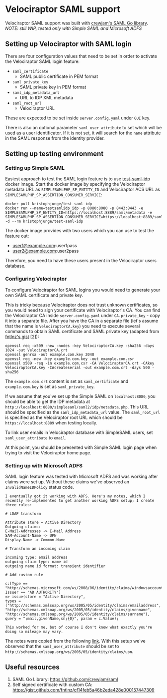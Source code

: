 # Velociraptor SAML support

Velociraptor SAML support was built with [crewjam's SAML Go library](https://github.com/crewjam/saml).
*NOTE: still WIP, tested only with Simple SAML and Microsoft ADFS*

## Setting up Velociraptor with SAML login

There are four configuration values that need to be set in order to activate the Velociraptor SAML login feature:
- `saml_certificate`
  - SAML public certificate in PEM format
- `saml_private_key`
  - SAML private key in PEM format
- `saml_idp_metadata_url`
  - URL to IDP XML metadata
- `saml_root_url`
  - Velociraptor URL

These are expected to be set inside `server.config.yaml` under `GUI` key.

There is also an optional parameter `saml_user_attribute` to set which will be used as a user identificator. If it is not set, it will search for
the `name` attribute in the SAML response from the identity provider.

## Setting up testing environment

### Setting up Simple SAML

Easiest approach to test the SAML login feature is to use [test-saml-idp](https://hub.docker.com/r/kristophjunge/test-saml-idp/) docker image. 
Start the docker image by specifying the Velociraptor metadata URL as `SIMPLESAMLPHP_SP_ENTITY_ID` and Velociraptor ACS URL as `SIMPLESAMLPHP_SP_ASSERTION_CONSUMER_SERVICE`:

```
docker pull kristophjunge/test-saml-idp
docker run --name=testsamlidp_idp -p 8080:8080 -p 8443:8443 -e SIMPLESAMLPHP_SP_ENTITY_ID=https://localhost:8889/saml/metadata -e SIMPLESAMLPHP_SP_ASSERTION_CONSUMER_SERVICE=https://localhost:8889/saml/acs -d --rm kristophjunge/test-saml-idp
```

The docker image provides with two users which you can use to test the feature out:
- user1@example.com:user1pass
- user2@example.com:user2pass

Therefore, you need to have these users present in the Velociraptor users database.

### Configuring Velociraptor

To configure Velociraptor for SAML logins you would need to generate your own SAML certificate and private key.

This is tricky because Velociraptor does not trust unknown certificates, so you would need to sign your certificate with Velociraptor's CA.
You can find the Velociraptor CA inside `server.config.yaml` under `CA.private_key` - copy it into a separate file. After you have the
CA in a separate file (let's assume that the name is `VelociraptorCA.key`) you need to execute several commands 
to obtain SAML certificate and SAML private key (adapted from [fntlnz's gist](https://gist.github.com/fntlnz/cf14feb5a46b2eda428e000157447309) \[2\]):

```
openssl req -x509 -new -nodes -key VelociraptorCA.key -sha256 -days 1024 -out VelociraptorCA.crt
openssl genrsa -out example.com.key 2048
openssl req -new -key example.com.key -out example.com.csr
openssl x509 -req -in example.com.csr -CA VelociraptorCA.crt -CAkey VelociraptorCA.key -CAcreateserial -out example.com.crt -days 500 -sha256
```

The `example.com.crt` content is set as `saml_certificate` and `example.com.key` is set as `saml_private_key`.

If we assume that you've set up the Simple SAML on `localhost:8080`, you should be able to get the IDP metadata at `http://localhost:8080/simplesaml/saml2/idp/metadata.php`.
This URL should be specified as the `saml_idp_metadata_url` value. The `saml_root_url` is specified as the Velociraptor 
root URL which should be `https://localhost:8889` when testing locally.

To link user emails in Velociraptor database with SimpleSAML users, set `saml_user_attribute` to `email`.

At this point, you should be presented with Simple SAML login page when trying to visit the Velociraptor home page.

### Setting up with Microsoft ADFS

SAML login feature was tested with Microsoft ADFS and was working after claims were set up. Without these claims we've observed an `InvalidNameIDPolicy` status code.

```
I eventually got it working with ADFS. Here's my notes, which I recently re-implemented to get another working ADFS setup; I create three rules:

# LDAP transform

Attribute store = Active Directory
Outgoing claims:
E-Mail-Addresses -> E-Mail Address
SAM-Account-Name -> UPN
Display-Name -> Common-Name

# Transform an incoming claim

incoming type: email address
outgoing claim type: name id
outgoing name id format: transient identifier

# Add custom rule

c:[Type == "http://schemas.microsoft.com/ws/2008/06/identity/claims/windowsaccountname", Issuer == "AD AUTHORITY"]
=> issue(store = "Active Directory",
types = ("http://schemas.xmlsoap.org/ws/2005/05/identity/claims/emailaddress",
"http://schemas.xmlsoap.org/ws/2005/05/identity/claims/givenname",
"http://schemas.xmlsoap.org/ws/2005/05/identity/claims/surname"),
query = ";mail,givenName,sn;{0}", param = c.Value);

This worked for me, but of course I don't know what exactly you're doing so mileage may vary.
```

The notes were copied from the following [link](https://github.com/crewjam/saml/issues/5#issuecomment-501328253). 
With this setup we've observed that the `saml_user_attribute` should be set to ` http://schemas.xmlsoap.org/ws/2005/05/identity/claims/upn`.

## Useful resources

1. SAML Go Library: https://github.com/crewjam/saml
2. Self signed certificate with custom CA: https://gist.github.com/fntlnz/cf14feb5a46b2eda428e000157447309